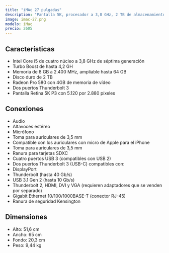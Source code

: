 ```yaml
---
title: "iMAc 27 pulgadas"
description: "Pantalla 5K, procesador a 3,8 GHz, 2 TB de almacenamiento"
image: imac-27.png
modelo: iMac
precio: 2605
---
```


## Características

  - Intel Core i5 de cuatro núcleo a 3,8 GHz de séptima generación
  - Turbo Boost de hasta 4,2 GH
  - Memoria de 8 GB a 2.400 MHz, ampliable hasta 64 GB
  - Disco duro de 2 TB
  - Radeon Pro 580 con 4GB de memoria de vídeo
  - Dos puertos Thunderbolt 3
  - Pantalla Retina 5K P3 con 5.120 por 2.880 píxeles

## Conexiones

  - Audio
  - Altavoces estéreo
  - Micrófono
  - Toma para auriculares de 3,5 mm
  - Compatible con los auriculares con micro de Apple para el iPhone
  - Toma para auriculares de 3,5 mm
  - Ranura para tarjetas SDXC
  - Cuatro puertos USB 3 (compatibles con USB 2)
  - Dos puertos Thunderbolt 3 (USB-C) compatibles con:
  - DisplayPort
  - Thunderbolt (hasta 40 Gb/s)
  - USB 3.1 Gen 2 (hasta 10 Gb/s)
  - Thunderbolt 2, HDMI, DVI y VGA (requieren adaptadores que se venden por separado)
  - Gigabit Ethernet 10/100/1000BASE-T (conector RJ-45)
  - Ranura de seguridad Kensington

## Dimensiones

  - Alto: 51,6 cm
  - Ancho: 65 cm
  - Fondo: 20,3 cm
  - Peso: 9,44 kg
